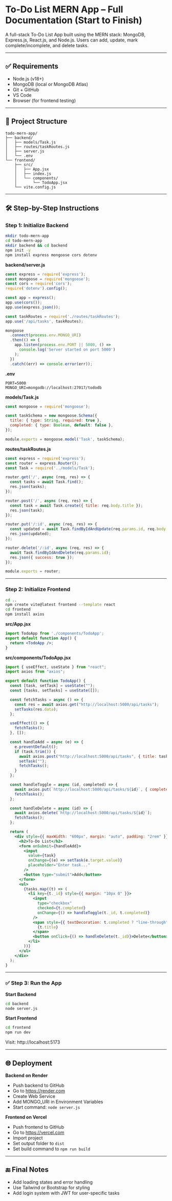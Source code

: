 
# To-Do List MERN App – Full Documentation (Start to Finish)

A full-stack To-Do List App built using the MERN stack: MongoDB, Express.js, React.js, and Node.js. Users can add, update, mark complete/incomplete, and delete tasks.

---

## ✅ Requirements

- Node.js (v18+)
- MongoDB (local or MongoDB Atlas)
- Git + GitHub
- VS Code
- Browser (for frontend testing)

---

## 📁 Project Structure

```
todo-mern-app/
├── backend/
│   ├── models/Task.js
│   ├── routes/taskRoutes.js
│   ├── server.js
│   └── .env
└── frontend/
    ├── src/
    │   ├── App.jsx
    │   ├── index.js
    │   └── components/
    │       └── TodoApp.jsx
    └── vite.config.js
```

---

## 🛠️ Step-by-Step Instructions

### Step 1: Initialize Backend

```bash
mkdir todo-mern-app
cd todo-mern-app
mkdir backend && cd backend
npm init -y
npm install express mongoose cors dotenv
```

**backend/server.js**
```js
const express = require('express');
const mongoose = require('mongoose');
const cors = require('cors');
require('dotenv').config();

const app = express();
app.use(cors());
app.use(express.json());

const taskRoutes = require('./routes/taskRoutes');
app.use('/api/tasks', taskRoutes);

mongoose
  .connect(process.env.MONGO_URI)
  .then(() => {
    app.listen(process.env.PORT || 5000, () =>
      console.log('Server started on port 5000')
    );
  })
  .catch((err) => console.error(err));
```

**.env**
```
PORT=5000
MONGO_URI=mongodb://localhost:27017/tododb
```

**models/Task.js**
```js
const mongoose = require('mongoose');

const taskSchema = new mongoose.Schema({
  title: { type: String, required: true },
  completed: { type: Boolean, default: false },
});

module.exports = mongoose.model('Task', taskSchema);
```

**routes/taskRoutes.js**
```js
const express = require('express');
const router = express.Router();
const Task = require('../models/Task');

router.get('/', async (req, res) => {
  const tasks = await Task.find();
  res.json(tasks);
});

router.post('/', async (req, res) => {
  const task = await Task.create({ title: req.body.title });
  res.json(task);
});

router.put('/:id', async (req, res) => {
  const updated = await Task.findByIdAndUpdate(req.params.id, req.body, { new: true });
  res.json(updated);
});

router.delete('/:id', async (req, res) => {
  await Task.findByIdAndDelete(req.params.id);
  res.json({ success: true });
});

module.exports = router;
```

---

### Step 2: Initialize Frontend

```bash
cd ..
npm create vite@latest frontend --template react
cd frontend
npm install axios
```

**src/App.jsx**
```jsx
import TodoApp from './components/TodoApp';
export default function App() {
  return <TodoApp />;
}
```

**src/components/TodoApp.jsx**
```jsx
import { useEffect, useState } from "react";
import axios from "axios";

export default function TodoApp() {
  const [task, setTask] = useState("");
  const [tasks, setTasks] = useState([]);

  const fetchTasks = async () => {
    const res = await axios.get("http://localhost:5000/api/tasks");
    setTasks(res.data);
  };

  useEffect(() => {
    fetchTasks();
  }, []);

  const handleAdd = async (e) => {
    e.preventDefault();
    if (task.trim()) {
      await axios.post("http://localhost:5000/api/tasks", { title: task });
      setTask("");
      fetchTasks();
    }
  };

  const handleToggle = async (id, completed) => {
    await axios.put(`http://localhost:5000/api/tasks/${id}`, { completed: !completed });
    fetchTasks();
  };

  const handleDelete = async (id) => {
    await axios.delete(`http://localhost:5000/api/tasks/${id}`);
    fetchTasks();
  };

  return (
    <div style={{ maxWidth: "600px", margin: "auto", padding: "2rem" }}>
      <h2>To-Do List</h2>
      <form onSubmit={handleAdd}>
        <input
          value={task}
          onChange={(e) => setTask(e.target.value)}
          placeholder="Enter task..."
        />
        <button type="submit">Add</button>
      </form>
      <ul>
        {tasks.map((t) => (
          <li key={t._id} style={{ margin: "10px 0" }}>
            <input
              type="checkbox"
              checked={t.completed}
              onChange={() => handleToggle(t._id, t.completed)}
            />
            <span style={{ textDecoration: t.completed ? "line-through" : "none" }}>
              {t.title}
            </span>
            <button onClick={() => handleDelete(t._id)}>Delete</button>
          </li>
        ))}
      </ul>
    </div>
  );
}
```

---

### ✅ Step 3: Run the App

**Start Backend**
```bash
cd backend
node server.js
```

**Start Frontend**
```bash
cd frontend
npm run dev
```

Visit: http://localhost:5173

---

## 🌐 Deployment

**Backend on Render**
- Push backend to GitHub
- Go to https://render.com
- Create Web Service
- Add MONGO_URI in Environment Variables
- Start command: `node server.js`

**Frontend on Vercel**
- Push frontend to GitHub
- Go to https://vercel.com
- Import project
- Set output folder to `dist`
- Set build command to `npm run build`

---

## 🔚 Final Notes

- Add loading states and error handling
- Use Tailwind or Bootstrap for styling
- Add login system with JWT for user-specific tasks
